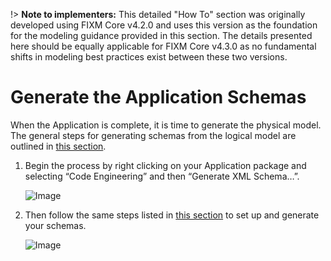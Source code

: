 !> **Note to implementers:** This detailed "How To" section was originally developed using FIXM Core v4.2.0 and uses this version as the foundation for the modeling guidance provided in this section. The details presented here should be equally applicable for FIXM Core v4.3.0 as no fundamental shifts in modeling best practices exist between these two versions.

# Generate the Application Schemas

When the Application is complete, it is time to generate the physical
model. The general steps for generating schemas from the logical model
are outlined in [this section](how-to-create-fixm-extension/introduction).

1. Begin the process by right clicking on your Application package and
    selecting “Code Engineering” and then “Generate XML Schema…”.

    ![Image](.//media/image195.png)

2. Then follow the same steps listed in [this section](how-to-create-fixm-extension/introduction) to set up and
    generate your schemas.

    ![Image](.//media/image196.png)
